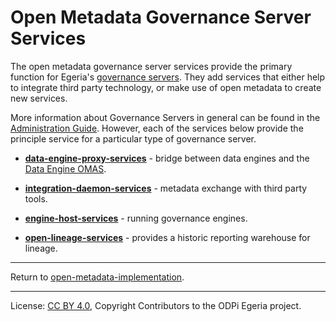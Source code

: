 <!-- SPDX-License-Identifier: CC-BY-4.0 -->
<!-- Copyright Contributors to the ODPi Egeria project. -->

# Open Metadata Governance Server Services

The open metadata governance server services provide the primary function for 
Egeria's [governance servers](https://egeria-project.org/concepts/governance-server).
They add services that either help to integrate third party technology, or
make use of open metadata to create new services.

More information about Governance Servers in general can be found in the [Administration Guide](https://egeria-project.org/guides/admin/servers).
However, each of the services below provide the principle service
for a particular type of governance server.

* **[data-engine-proxy-services](data-engine-proxy-services)** - bridge between data engines and the
    [Data Engine OMAS](https://egeria-project.org/services/omas/data-engine/overview).

* **[integration-daemon-services](integration-daemon-services)** - metadata exchange with third party tools.

* **[engine-host-services](engine-host-services)** - running governance engines.

* **[open-lineage-services](open-lineage-services)** - provides a historic reporting warehouse for lineage.


----
Return to [open-metadata-implementation](..).

----
License: [CC BY 4.0](https://creativecommons.org/licenses/by/4.0/),
Copyright Contributors to the ODPi Egeria project.